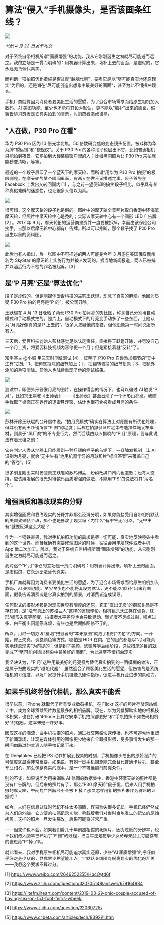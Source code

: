 # 算法“侵入”手机摄像头，是否该画条红线？

![](http://ww1.sinaimg.cn/large/4b91f9d5gy1g2bpmqygaoj20zk0nnkfl.jpg)

*书航 4 月 22 日发于北京*

对于系统自带相机所谓“画质增强”的功能，我从它刚刚诞生之初就尽可能避而远之。我的立场是一贯而明确的：用机器计算出来，填补上去的画面，是虚假的，它永远无法替代真实。

而判断一项拍照优化措施是否过度“越俎代庖”，要看它是以“尽可能真实地还原现实”为目的，还是旨在“尽可能创造出想象中最美好的画面”，甚至为此不惜扭曲现实。

手机厂商就算因为消费者要美化生活的愿望，为了迎合市场需求而给原生相机加入数码、AI 美图功能，至少也不能将其设为默认，更不能以“脑补”出来的画面，假装告诉消费者是它真实拍到的情景，对消费者造成误导。

## “人在做，P30 Pro 在看”

华为 P30 Pro 因为 10 倍光学变焦，50 倍数码变焦的变态镜头配置，被戏称为华为牌“望远镜”和“夜视仪”。关于 P30 Pro 的各种段子也层出不穷，比如普通相机只能拍到夜景，它能拍到大楼某扇窗户里的人；比如黑洞照片让 P30 Pro 来拍就能秒变清晰，等等。

最近的一个段子展示了一个蓝天下的摩天轮，而所谓“用华为 P30 Pro 拍摄”的极限则是，在摩天轮的某个隔间里面，有两人在做不可描述之事。段子首先在 Facebook 上发出又转回国内 [1] ，与之前一望便知的搞笑段子相比，似乎具有某种真假难辨的迷惑性，也让很多人信以为真。

![](http://ww1.sinaimg.cn/large/4b91f9d5gy1g2bnu1hd8dj20od0q0qhz.jpg)

很可惜，这个摩天轮的段子也是假的。图片中的摩天轮全景照片取自香港中环海滨摩天轮，但照片中摩天轮中心是秃的；实际该摩天轮中心有一个圆形 LED 广告牌 [2] 。2017 年 9 月，摩天轮旧的运营商撤资并一度要被拆掉，幸而由该保险公司接手，自那以后摩天轮中心都有广告牌。所以可以推断，那个段子找了 P30 Pro 诞生以前的资料图。

![](http://ww1.sinaimg.cn/large/4b91f9d5gy1g2bnv9lv41j20k00f04h1.jpg)

此后也有人指出，后一张图中不可描述的两人可能是今年 3 月底在美国俄亥俄州名为 SkyStar 的摩天轮上实施行为并被人发现的。据当地新闻报道，两人已被捕并以酒后行为不检的罪名被起诉。[3]

## 是“P 月亮”还是“算法优化”

段子是虚假的，但评测媒体爱否科技的主笔王跃琨，却惹了真实的麻烦。他因为质疑 P30 Pro 拍的月亮是“P 的”，被公司开除。

王跃琨在 4 月 13 日晚晒了两张 P30 Pro 拍月亮的对比图，称是自己分别用自动模式和手动模式拍的。照片上，自动模式下的月亮比手动多了一些东西，让他认为“月亮好像真的是 P 上去的”。很多人质疑他的指控，但他没能第一时间说服所有人。

三天后，爱否科技创始人彭林感觉足以认定责任，直接将王跃琨开除，并罚没自己一个月工资，将爱否科技视频内容停更一个月；但是紧接着就“反转”了。

知乎答主 @小城 用三天时间做测试 [4] ，证明了 P30 Pro 自动添加细节的“无中生有”之处：1、把彻底抠除的细节加上；2、把翻转调换的细节复原；3、把额外添加的杂项消除。其他人也陆续重现了他的测试结果。

![](http://ww1.sinaimg.cn/large/4b91f9d5gy1g2bokddezkj20u01hcjx2.jpg)

测试中，即便外形很像月亮的图片，在操作得当的情况下，也可以骗过 AI 触发“P 月”，比如冥王星和《出师表》——《出师表》甚至出现了一个环形山亮点。我随手截取了桌面正在运行的迅雷悬浮窗，估计也很符合被看成月亮的条件。

![](http://ww1.sinaimg.cn/large/4b91f9d5gy1g2bojfde8fj203u043mxu.jpg)

彭林开除王跃琨的公开信中说，“拍月亮模式”确实在算法上对原图有所优化处理，但并没有到王跃琨所言“P 图”的程度；后者在拍摄验证过程中有选择性地发布素材，则属于“黑厂商”的不专业行为。然而后续由众人揭晓的“P 月”原理，则与此说法有着天壤之别：

它在判定人类从地球上只能看到一种月球的样子的前提下，一旦触发机制，让 AI 识别为月亮，就会“无中生有”地用机器学习的月球照片“标准答案”来覆盖自己的“答卷”。[5]

很多消息刚出来时候谴责王跃琨的数码博主，纷纷改换口风向他道歉；也有人坚持，应该用发展的眼光对待数码画质增强的做法，不能用“PS”的说法将其“污名化”。

## 增强画质和篡改现实的分野

其实增强画质和篡改现实的分野并非那么泾渭分明，如果你能接受用自带相机默认的美颜效果祛个斑，那不也是篡改了现实吗？为什么“有中生无”可以，“无中生有”就要反弹这么大呢？

作为一个钢铁直男，我对手机拍照功能的需求是尽一切可能，真实地反映镜头中看到的这个世界。而当我确有需要修理图片的时候，往往会用电脑软件或者手机 App 做二次加工。所以，我对于系统自带相机所谓“画质增强”的功能，从它刚刚诞生之初就尽可能避而远之。

我对这个“P 月”争议的立场是一贯而明确的：用机器计算出来，填补上去的画面，是虚假的，它永远无法替代真实。

手机厂商就算因为消费者要美化生活的愿望，为了迎合市场需求而给原生相机加入数码、AI 美图功能，至少至少也不能将其设为默认，更不能以“脑补”出来的画面，假装告诉消费者是它真实拍到的情景，对消费者造成误导。

任何形式的摄影术都是对现实世界有限度的还原，真正“直出无修”的摄影作品是不存在的，是“没有真正的苏格兰人”这样的逻辑悖论。相机镜头天生存在偏色、枕形/桶形失真等畸变，拍摄者水平差异也会导致晃动、曝光度不足或过剩、噪点过多、白平衡出问题等麻烦，有些也是后期修图修不了的。

所以，用尽一切办法“猜测”拍摄者的“本来意图”就成了相机“优化”的方向。一开始，修正失真，调整颜色等方式，哪怕是 HDR 在内，它的目的都是以“尽可能真实地还原现实”为前提的；但是到了美颜、滤镜等等后续阶段，这些措施的目的就变成了“尽可能创造出想象中最美好的画面”，为此甚至不惜扭曲现实。

我坚决认为，“P 月”这种用最美好的月亮照片替代真实拍到的一团模糊的做法，正是属于扭曲现实的“越俎代庖”，虽然迎合了顾客美化生活的愿望，但伤害的是系统相机的可信度，以及厂家提升手机摄像头硬件指标，促进手机行业进步的原动力。

## 如果手机终将替代相机，那么真实不能丢

很早以前，iPhone 就取代了所有专业数码相机，在 Flickr 这样的照片存储网站统计中，成为全球贡献照片数量最多的相机品牌。现在，华为凭借脚踏实地的相机技术积累，也在打破“iPhone 比其它安卓手机拍照都要好”和“手机拍照不如数码相机好”的迷思。这本来是一件好事。

因应这样的潮流，由手机拍摄的照片，通过社交网络快速传播，也不可避免地重塑了新闻现场，让现在媒体引用的图像更少地来自全职摄影师，更多事情发生的那一瞬间由路过的普通人随手拍记录下来。

在 Deepfakes 已经把 PS 动作扩展到视频的时刻，手机摄像头拍出的原始照片的可信度就显得非常重要。如果说，有朝一日手机摄影能完全替代普通卡片机，甚至专业相机，那么保存真实的底本，是一个不可推翻的前提条件。

别的不谈，如果说华为用来训练 AI 修图的数据集中，香港中环摩天轮的照片都是没有广告牌的，但后来的照片有了，那么“P30 摩天轮”段子里，后来人用手机拍摄的摩天轮，中间的广告牌会不会被 P 掉？那又怎样用新的照片来作为辟谣的证据呢？

如今，人们在信息过载时代记不住太多事情，容易散失很多记忆。手机已经俨然成为人们的外脑，它方便的拍照记录功能，承载着我们对当时当地发生的记忆的原始拷贝。这样的照片一旦发生篡改，后果可能将非常严重。

——但或许也不会。如果我们看几十年前照相馆的老照片，因为过低的分辨率，也许我们的大脑早已开始了“P 图”的过程，把当年还是花季少女的母亲脸上可能存有的雀斑给“P”掉了呢。

就此看来，我对手机原生相机尽可能追求真实还原，少些“AI 画质增强”的呼吁似乎注定是小众的，但我至少希望能加入一个默认关闭所有脱离现实的优化的开关——我想这个要求不算过分。

[1] https://www.weibo.com/2646252255/HqcOytd6f

[2] https://www.zhihu.com/question/320705148/answer/659164884

[3] https://litefm.iheart.com/content/2019-03-29-ohio-couple-accused-of-having-sex-on-150-foot-ferris-wheel/

[4] https://www.zhihu.com/question/320607257

[5] https://www.cnbeta.com/articles/tech/839291.htm